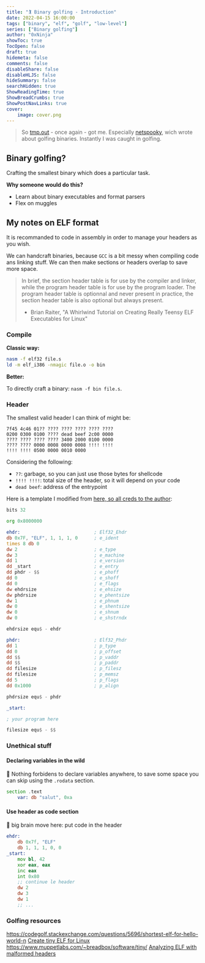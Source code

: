 ```yaml
---
title: "🏌️ Binary golfing - Introduction"
date: 2022-04-15 16:00:00
tags: ["binary", "elf", "golf", "low-level"]
series: ["Binary golfing"]
author: "0xNinja"
showToc: true
TocOpen: false
draft: true
hidemeta: false
comments: false
disableShare: false
disableHLJS: false
hideSummary: false
searchHidden: true
ShowReadingTime: true
ShowBreadCrumbs: true
ShowPostNavLinks: true
cover:
    image: cover.png
---
```


> So [tmp.out](https://tmpout.sh) - once again - got me. Especially [netspooky](https://n0.lol/), wich wrote about golfing binaries. Instantly I was caught in golfing.

## Binary golfing?

Crafting the smallest binary which does a particular task.

**Why someone would do this?**

* Learn about binary executables and format parsers
* Flex on muggles

## My notes on ELF format

It is recommanded to code in assembly in order to manage your headers as you wish.

We can handcraft binaries, because `GCC` is a bit messy when compiling code ans linking stuff. We can then make sections or headers overlap to save more space.

> In brief, the section header table is for use by the compiler and linker, while the program header table is for use by the program loader.
> The program header table is optionnal and never present in practice, the section header table is also optional but always present.
> - Brian Raiter, "A Whirlwind Tutorial on Creating Really Teensy ELF Executables for Linux"


### Compile

**Classic way:**

```sh
nasm -f elf32 file.s
ld -m elf_i386 -nmagic file.o -o bin
```

**Better:**

To directly craft a binary: `nasm -f bin file.s`.

### Header

The smallest valid header I can think of might be:

```hex
7f45 4c46 01?? ???? ???? ???? ???? ????
0200 0300 0100 ???? dead beef 2c00 0000
???? ???? ???? ???? 3400 2000 0100 0000
???? ???? 0000 0008 0000 0008 !!!! !!!!
!!!! !!!! 0500 0000 0010 0000
```

Considering the following:

* `??`: garbage, so you can just use those bytes for shellcode
* `!!!! !!!!`: total size of the header, so it will depend on your code
* `dead beef`: address of the entrypoint

Here is a template I modified from [here, so all creds to the author](https://www.muppetlabs.com/~breadbox/software/tiny/teensy.html):

```asm
bits 32

org 0x8000000

ehdr:                           ; Elf32_Ehdr
db 0x7F, "ELF", 1, 1, 1, 0      ; e_ident
times 8 db 0
dw 2                            ; e_type
dw 3                            ; e_machine
dd 1                            ; e_version
dd _start                       ; e_entry
dd phdr - $$                    ; e_phoff
dd 0                            ; e_shoff
dd 0                            ; e_flags
dw ehdrsize                     ; e_ehsize
dw phdrsize                     ; e_phentsize
dw 1                            ; e_phnum
dw 0                            ; e_shentsize
dw 0                            ; e_shnum
dw 0                            ; e_shstrndx

ehdrsize equ$ - ehdr

phdr:                           ; Elf32_Phdr
dd 1                            ; p_type
dd 0                            ; p_offset
dd $$                           ; p_vaddr
dd $$                           ; p_paddr
dd filesize                     ; p_filesz
dd filesize                     ; p_memsz
dd 5                            ; p_flags
dd 0x1000                       ; p_align

phdrsize equ$ - phdr

_start:

; your program here

filesize equ$ - $$
```

### Unethical stuff

#### Declaring variables in the wild

🙈 Nothing forbidens to declare variables anywhere, to save some space you can skip using the `.rodata` section.

```asm
section .text
	var: db "salut", 0xa
```

#### Use header as code section

**🧠** big brain move here: put code in the header

```asm
ehdr:
	db 0x7f, "ELF"
	db 1, 1, 1, 0, 0
_start:
	mov bl, 42
	xor eax, eax
	inc eax
	int 0x80
	;; continue le header
	dw 2
	dw 3
	dw 1
	;; ...
```

### Golfing resources

https://codegolf.stackexchange.com/questions/5696/shortest-elf-for-hello-world-n
[Create tiny ELF for Linux](https://www.muppetlabs.com/~breadbox/software/tiny/teensy.html)
https://www.muppetlabs.com/~breadbox/software/tiny/
[Analyzing ELF with malformed headers](https://binaryresearch.github.io/2019/09/17/Analyzing-ELF-Binaries-with-Malformed-Headers-Part-1-Emulating-Tiny-Programs.html)
